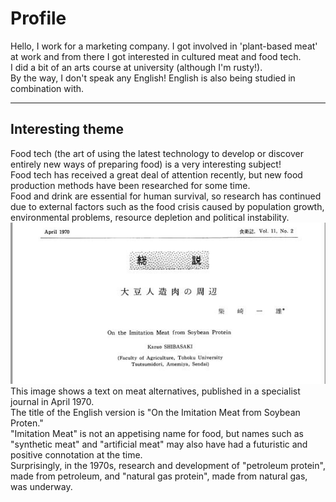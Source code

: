 # __Profile__  
Hello, I work for a marketing company. I got involved in 'plant-based meat' at work and from there I got interested in cultured meat and food tech.  
I did a bit of an arts course at university (although I'm rusty!).  
By the way, I don't speak any English! English is also being studied in combination with.  

_ _ _

## __Interesting theme__
Food tech (the art of using the latest technology to develop or discover entirely new ways of preparing food) is a very interesting subject!  
Food tech has received a great deal of attention recently, but new food production methods have been researched for some time.  
Food and drink are essential for human survival, so research has continued due to external factors such as the food crisis caused by population growth, environmental problems, resource depletion and political instability.  
![__Synthetic meat__](syntheticmeat.JPG)  
This image shows a text on meat alternatives, published in a specialist journal in April 1970.  
The title of the English version is "On the Imitation Meat from Soybean Proten."  
"Imitation Meat" is not an appetising name for food, but names such as "synthetic meat" and "artificial meat" may also have had a futuristic and positive connotation at the time.  
Surprisingly, in the 1970s, research and development of "petroleum protein", made from petroleum, and "natural gas protein", made from natural gas, was underway.  
